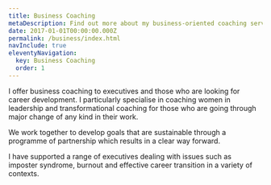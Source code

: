 ```yaml
---
title: Business Coaching
metaDescription: Find out more about my business-oriented coaching services
date: 2017-01-01T00:00:00.000Z
permalink: /business/index.html
navInclude: true
eleventyNavigation:
  key: Business Coaching
  order: 1
---
```

I offer business coaching to executives and those who are looking for career development.
I particularly specialise in coaching women in leadership and transformational coaching for those who are going through major change of any kind in their work.

We work together to develop goals that are sustainable through a programme of partnership which results in a clear way forward. 

I have supported a range of executives dealing with issues such as imposter syndrome, burnout and effective career transition in a variety of contexts.
